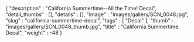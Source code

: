 {
  "description" : "California Summertime--All the Time! Decal",
  "detail_thumbs" : [],
  "details" : [],
  "image" : "images/gallery/SCN_0048.jpg",
  "slug" : "california-summertime-decal",
  "tags" : [
              "Decal"
            ],
  "thumb" : "images/gallery/SCN_0048_thumb.jpg",
  "title" : "California Summertime Decal",
  "weight" : -48
}

